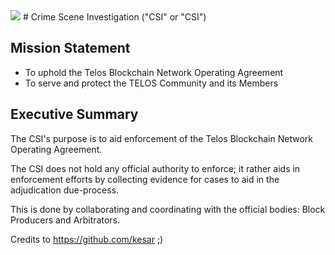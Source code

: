 <img src="https://i.imgur.com/vrWtTqD.jpg" />
# Crime Scene Investigation ("CSI" or "CSI")

## Mission Statement

 * To uphold the Telos Blockchain Network Operating Agreement
 * To serve and protect the TELOS Community and its Members
 
## Executive Summary

The CSI's purpose is to aid enforcement of the Telos Blockchain Network Operating Agreement.

The CSI does not hold any official authority to enforce; it rather aids in enforcement efforts by collecting evidence for cases to aid in the adjudication due-process.

This is done by collaborating and coordinating with the official bodies: Block Producers and Arbitrators.

Credits to https://github.com/kesar ;)
